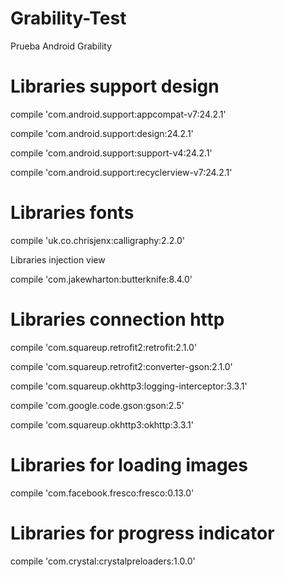 # Grability-Test
Prueba Android Grability

# Libraries support design

compile 'com.android.support:appcompat-v7:24.2.1'

compile 'com.android.support:design:24.2.1'

compile 'com.android.support:support-v4:24.2.1'

compile 'com.android.support:recyclerview-v7:24.2.1'

# Libraries fonts

compile 'uk.co.chrisjenx:calligraphy:2.2.0'

Libraries injection view

compile 'com.jakewharton:butterknife:8.4.0'

# Libraries connection http

compile 'com.squareup.retrofit2:retrofit:2.1.0'

compile 'com.squareup.retrofit2:converter-gson:2.1.0'

compile 'com.squareup.okhttp3:logging-interceptor:3.3.1'

compile 'com.google.code.gson:gson:2.5'

compile 'com.squareup.okhttp3:okhttp:3.3.1'

# Libraries for loading images

compile 'com.facebook.fresco:fresco:0.13.0'

# Libraries for progress indicator

compile 'com.crystal:crystalpreloaders:1.0.0'

